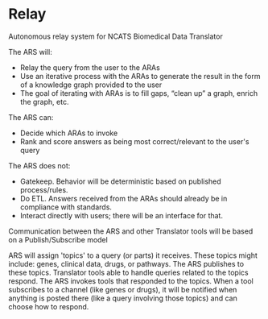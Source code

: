 # Relay
Autonomous relay system for NCATS Biomedical Data Translator

The ARS will:​
* Relay the query from the user to the ARAs​
* Use an iterative process with the ARAs to generate the result in the form of a knowledge graph provided to the user​
* The goal of iterating with ARAs is to fill gaps, “clean up” a graph, enrich the graph, etc.​

The ARS can:​
* Decide which ARAs to invoke​
* Rank and score answers as being most correct/relevant to the user's query​

The ARS does not:​
* Gatekeep. Behavior will be deterministic based on published process/rules.​
* Do ETL.  Answers received from the ARAs should already be in compliance with standards. ​
* Interact directly with users; there will be an interface for that.​

Communication between the ARS and other Translator tools will be based on a Publish/Subscribe model​
  
ARS will assign 'topics' to a query (or parts) it receives. These topics might include: genes, clinical data, drugs, or pathways.  The ARS publishes to these topics.  Translator tools able to handle queries related to the topics respond.  The ARS invokes tools that responded to the topics.  When a tool subscribes to a channel (like genes or drugs), it will be notified when anything is posted there (like a query involving those topics) and can choose how to respond.
